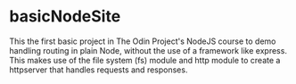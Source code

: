 # basicNodeSite
This the first basic project in The Odin Project's NodeJS course to demo handling routing in plain Node, without the use of a framework like express.\
This makes use of the file system (fs) module and http module to create a httpserver that handles requests and responses.
